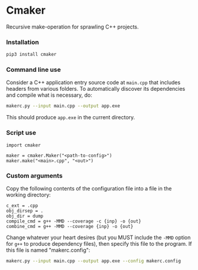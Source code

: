 # Cmaker
Recursive make-operation for sprawling C++ projects.

### Installation

```bash
pip3 install cmaker
```

### Command line use

Consider a C++ application entry source code at `main.cpp` that includes headers from various folders. To automatically discover its dependencies and compile what is necessary, do:

```bash
makerc.py --input main.cpp --output app.exe
```

This should produce `app.exe` in the current directory.

### Script use

```python3
import cmaker

maker = cmaker.Maker("<path-to-config>")
maker.make("<main>.cpp", "<out>")
```

### Custom arguments

Copy the following contents of the configuration file into a file in the working directory:

```config
c_ext = .cpp
obj_dirsep = .
obj_dir = dump
compile_cmd = g++ -MMD --coverage -c {inp} -o {out}
combine_cmd = g++ -MMD --coverage {inp} -o {out}
```

Change whatever your heart desires (but you MUST include the `-MMD` option for `g++` to produce dependency files), then specify this file to the program. If this file is named "makerc.config":

```bash
makerc.py --input main.cpp --output app.exe --config makerc.config
```
